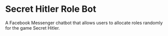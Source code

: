 # Secret Hitler Role Bot

A Facebook Messenger chatbot that allows users to allocate roles randomly for the game Secret Hitler.